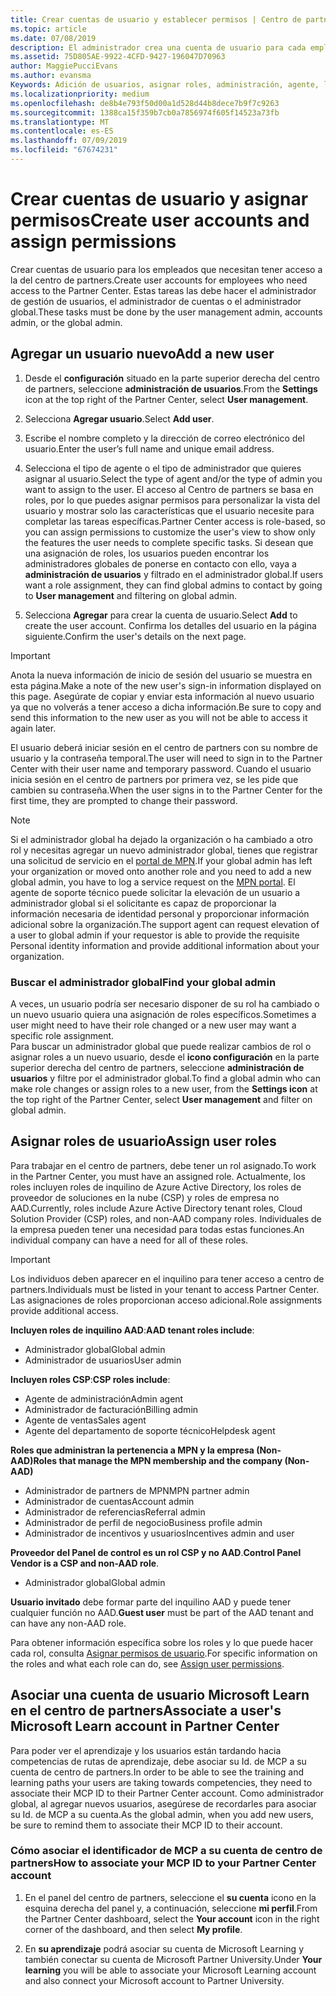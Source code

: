 ```yaml
---
title: Crear cuentas de usuario y establecer permisos | Centro de partners
ms.topic: article
ms.date: 07/08/2019
description: El administrador crea una cuenta de usuario para cada empleado del partner que necesite acceder al Centro de partners.
ms.assetid: 75D805AE-9922-4CFD-9427-196047D70963
author: MaggiePucciEvans
ms.author: evansma
Keywords: Adición de usuarios, asignar roles, administración, agente, los roles, permisos,
ms.localizationpriority: medium
ms.openlocfilehash: de8b4e793f50d00a1d528d44b8dece7b9f7c9263
ms.sourcegitcommit: 1388ca15f359b7cb0a7856974f605f14523a73fb
ms.translationtype: MT
ms.contentlocale: es-ES
ms.lasthandoff: 07/09/2019
ms.locfileid: "67674231"
---
```

# <a name="create-user-accounts-and-assign-permissions"></a><span data-ttu-id="3dd9c-104">Crear cuentas de usuario y asignar permisos</span><span class="sxs-lookup"><span data-stu-id="3dd9c-104">Create user accounts and assign permissions</span></span>

<span data-ttu-id="3dd9c-105">Crear cuentas de usuario para los empleados que necesitan tener acceso a la del centro de partners.</span><span class="sxs-lookup"><span data-stu-id="3dd9c-105">Create user accounts for employees who need access to the Partner Center.</span></span> <span data-ttu-id="3dd9c-106">Estas tareas las debe hacer el administrador de gestión de usuarios, el administrador de cuentas o el administrador global.</span><span class="sxs-lookup"><span data-stu-id="3dd9c-106">These tasks must be done by the user management admin, accounts admin, or the global admin.</span></span> 


## <a name="add-a-new-user"></a><span data-ttu-id="3dd9c-107">Agregar un usuario nuevo</span><span class="sxs-lookup"><span data-stu-id="3dd9c-107">Add a new user</span></span>

1. <span data-ttu-id="3dd9c-108">Desde el **configuración** situado en la parte superior derecha del centro de partners, seleccione **administración de usuarios**.</span><span class="sxs-lookup"><span data-stu-id="3dd9c-108">From the **Settings** icon at the top right of the Partner Center, select **User management**.</span></span>

2.  <span data-ttu-id="3dd9c-109">Selecciona **Agregar usuario**.</span><span class="sxs-lookup"><span data-stu-id="3dd9c-109">Select **Add user**.</span></span>

3.  <span data-ttu-id="3dd9c-110">Escribe el nombre completo y la dirección de correo electrónico del usuario.</span><span class="sxs-lookup"><span data-stu-id="3dd9c-110">Enter the user’s full name and unique email address.</span></span>

4.  <span data-ttu-id="3dd9c-111">Selecciona el tipo de agente o el tipo de administrador que quieres asignar al usuario.</span><span class="sxs-lookup"><span data-stu-id="3dd9c-111">Select the type of agent and/or the type of admin you want to assign to the user.</span></span> <span data-ttu-id="3dd9c-112">El acceso al Centro de partners se basa en roles, por lo que puedes asignar permisos para personalizar la vista del usuario y mostrar solo las características que el usuario necesite para completar las tareas específicas.</span><span class="sxs-lookup"><span data-stu-id="3dd9c-112">Partner Center access is role-based, so you can assign permissions to customize the user's view to show only the features the user needs to complete specific tasks.</span></span>  <span data-ttu-id="3dd9c-113">Si desean que una asignación de roles, los usuarios pueden encontrar los administradores globales de ponerse en contacto con ello, vaya a **administración de usuarios** y filtrado en el administrador global.</span><span class="sxs-lookup"><span data-stu-id="3dd9c-113">If users want a role assignment, they can find global admins to contact by going to **User management** and filtering on global admin.</span></span>

5.  <span data-ttu-id="3dd9c-114">Selecciona **Agregar** para crear la cuenta de usuario.</span><span class="sxs-lookup"><span data-stu-id="3dd9c-114">Select **Add** to create the user account.</span></span> <span data-ttu-id="3dd9c-115">Confirma los detalles del usuario en la página siguiente.</span><span class="sxs-lookup"><span data-stu-id="3dd9c-115">Confirm the user's details on the next page.</span></span>

> [!IMPORTANT]  
> <span data-ttu-id="3dd9c-116">Anota la nueva información de inicio de sesión del usuario se muestra en esta página.</span><span class="sxs-lookup"><span data-stu-id="3dd9c-116">Make a note of the new user's sign-in information displayed on this page.</span></span> <span data-ttu-id="3dd9c-117">Asegúrate de copiar y enviar esta información al nuevo usuario ya que no volverás a tener acceso a dicha información.</span><span class="sxs-lookup"><span data-stu-id="3dd9c-117">Be sure to copy and send this information to the new user as you will not be able to access it again later.</span></span> 

<span data-ttu-id="3dd9c-118">El usuario deberá iniciar sesión en el centro de partners con su nombre de usuario y la contraseña temporal.</span><span class="sxs-lookup"><span data-stu-id="3dd9c-118">The user will need to sign in to the Partner Center with their user name and temporary password.</span></span> <span data-ttu-id="3dd9c-119">Cuando el usuario inicia sesión en el centro de partners por primera vez, se les pide que cambien su contraseña.</span><span class="sxs-lookup"><span data-stu-id="3dd9c-119">When the user signs in to the Partner Center for the first time, they are prompted to change their password.</span></span> 

> [!NOTE]  
>  <span data-ttu-id="3dd9c-120">Si el administrador global ha dejado la organización o ha cambiado a otro rol y necesitas agregar un nuevo administrador global, tienes que registrar una solicitud de servicio en el [portal de MPN](https://partner.microsoft.com/support).</span><span class="sxs-lookup"><span data-stu-id="3dd9c-120">If your global admin has left your organization or moved onto another role and you need to add a new global admin, you have to log a service request on the [MPN portal](https://partner.microsoft.com/support).</span></span> <span data-ttu-id="3dd9c-121">El agente de soporte técnico puede solicitar la elevación de un usuario a administrador global si el solicitante es capaz de proporcionar la información necesaria de identidad personal y proporcionar información adicional sobre la organización.</span><span class="sxs-lookup"><span data-stu-id="3dd9c-121">The support agent can request elevation of a user to global admin if your requestor is able to provide the requisite Personal identity information and provide additional information about your organization.</span></span>

### <a name="find-your-global-admin"></a><span data-ttu-id="3dd9c-122">Buscar el administrador global</span><span class="sxs-lookup"><span data-stu-id="3dd9c-122">Find your global admin</span></span>

<span data-ttu-id="3dd9c-123">A veces, un usuario podría ser necesario disponer de su rol ha cambiado o un nuevo usuario quiera una asignación de roles específicos.</span><span class="sxs-lookup"><span data-stu-id="3dd9c-123">Sometimes a user might need to have their role changed or a new user may want a specific role assignment.</span></span>  
<span data-ttu-id="3dd9c-124">Para buscar un administrador global que puede realizar cambios de rol o asignar roles a un nuevo usuario, desde el **icono configuración** en la parte superior derecha del centro de partners, seleccione **administración de usuarios** y filtre por el administrador global.</span><span class="sxs-lookup"><span data-stu-id="3dd9c-124">To find a global admin who can make role changes or assign roles to a new user, from the **Settings icon** at the top right of the Partner Center, select **User management** and filter on global admin.</span></span> 

## <a name="assign-user-roles"></a><span data-ttu-id="3dd9c-125">Asignar roles de usuario</span><span class="sxs-lookup"><span data-stu-id="3dd9c-125">Assign user roles</span></span>

<span data-ttu-id="3dd9c-126">Para trabajar en el centro de partners, debe tener un rol asignado.</span><span class="sxs-lookup"><span data-stu-id="3dd9c-126">To work in the Partner Center, you must have an assigned role.</span></span>  <span data-ttu-id="3dd9c-127">Actualmente, los roles incluyen roles de inquilino de Azure Active Directory, los roles de proveedor de soluciones en la nube (CSP) y roles de empresa no AAD.</span><span class="sxs-lookup"><span data-stu-id="3dd9c-127">Currently, roles include Azure Active Directory tenant roles, Cloud Solution Provider (CSP) roles, and non-AAD company roles.</span></span> <span data-ttu-id="3dd9c-128">Individuales de la empresa pueden tener una necesidad para todas estas funciones.</span><span class="sxs-lookup"><span data-stu-id="3dd9c-128">An individual company can have a need for all of these roles.</span></span>

>[!Important]
><span data-ttu-id="3dd9c-129">Los individuos deben aparecer en el inquilino para tener acceso a centro de partners.</span><span class="sxs-lookup"><span data-stu-id="3dd9c-129">Individuals must be listed in your tenant to access Partner Center.</span></span> <span data-ttu-id="3dd9c-130">Las asignaciones de roles proporcionan acceso adicional.</span><span class="sxs-lookup"><span data-stu-id="3dd9c-130">Role assignments provide additional access.</span></span>


<span data-ttu-id="3dd9c-131">**Incluyen roles de inquilino AAD**:</span><span class="sxs-lookup"><span data-stu-id="3dd9c-131">**AAD tenant roles include**:</span></span>
- <span data-ttu-id="3dd9c-132">Administrador global</span><span class="sxs-lookup"><span data-stu-id="3dd9c-132">Global admin</span></span>
- <span data-ttu-id="3dd9c-133">Administrador de usuarios</span><span class="sxs-lookup"><span data-stu-id="3dd9c-133">User admin</span></span>

<span data-ttu-id="3dd9c-134">**Incluyen roles CSP**:</span><span class="sxs-lookup"><span data-stu-id="3dd9c-134">**CSP roles include**:</span></span>
- <span data-ttu-id="3dd9c-135">Agente de administración</span><span class="sxs-lookup"><span data-stu-id="3dd9c-135">Admin agent</span></span>
- <span data-ttu-id="3dd9c-136">Administrador de facturación</span><span class="sxs-lookup"><span data-stu-id="3dd9c-136">Billing admin</span></span>
- <span data-ttu-id="3dd9c-137">Agente de ventas</span><span class="sxs-lookup"><span data-stu-id="3dd9c-137">Sales agent</span></span>
- <span data-ttu-id="3dd9c-138">Agente del departamento de soporte técnico</span><span class="sxs-lookup"><span data-stu-id="3dd9c-138">Helpdesk agent</span></span>

<span data-ttu-id="3dd9c-139">**Roles que administran la pertenencia a MPN y la empresa (Non-AAD)**</span><span class="sxs-lookup"><span data-stu-id="3dd9c-139">**Roles that manage the MPN membership and the company (Non-AAD)**</span></span>
- <span data-ttu-id="3dd9c-140">Administrador de partners de MPN</span><span class="sxs-lookup"><span data-stu-id="3dd9c-140">MPN partner admin</span></span>
- <span data-ttu-id="3dd9c-141">Administrador de cuentas</span><span class="sxs-lookup"><span data-stu-id="3dd9c-141">Account admin</span></span>
- <span data-ttu-id="3dd9c-142">Administrador de referencias</span><span class="sxs-lookup"><span data-stu-id="3dd9c-142">Referral admin</span></span>
- <span data-ttu-id="3dd9c-143">Administrador de perfil de negocio</span><span class="sxs-lookup"><span data-stu-id="3dd9c-143">Business profile admin</span></span>
- <span data-ttu-id="3dd9c-144">Administrador de incentivos y usuarios</span><span class="sxs-lookup"><span data-stu-id="3dd9c-144">Incentives admin and user</span></span>

<span data-ttu-id="3dd9c-145">**Proveedor del Panel de control es un rol CSP y no AAD**.</span><span class="sxs-lookup"><span data-stu-id="3dd9c-145">**Control Panel Vendor is a CSP and non-AAD role**.</span></span>
- <span data-ttu-id="3dd9c-146">Administrador global</span><span class="sxs-lookup"><span data-stu-id="3dd9c-146">Global admin</span></span>

<span data-ttu-id="3dd9c-147">**Usuario invitado** debe formar parte del inquilino AAD y puede tener cualquier función no AAD.</span><span class="sxs-lookup"><span data-stu-id="3dd9c-147">**Guest user** must be part of the AAD tenant and can have any non-AAD role.</span></span>

<span data-ttu-id="3dd9c-148">Para obtener información específica sobre los roles y lo que puede hacer cada rol, consulta [Asignar permisos de usuario](permissions-overview.md).</span><span class="sxs-lookup"><span data-stu-id="3dd9c-148">For specific information on the roles and what each role can do, see [Assign user permissions](permissions-overview.md).</span></span>

## <a name="associate-a-users-microsoft-learn-account-in-partner-center"></a><span data-ttu-id="3dd9c-149">Asociar una cuenta de usuario Microsoft Learn en el centro de partners</span><span class="sxs-lookup"><span data-stu-id="3dd9c-149">Associate a user's Microsoft Learn account in Partner Center</span></span>

<span data-ttu-id="3dd9c-150">Para poder ver el aprendizaje y los usuarios están tardando hacia competencias de rutas de aprendizaje, debe asociar su Id. de MCP a su cuenta de centro de partners.</span><span class="sxs-lookup"><span data-stu-id="3dd9c-150">In order to be able to see the training and learning paths your users are taking towards competencies, they need to associate their MCP ID to their Partner Center account.</span></span> <span data-ttu-id="3dd9c-151">Como administrador global, al agregar nuevos usuarios, asegúrese de recordarles para asociar su Id. de MCP a su cuenta.</span><span class="sxs-lookup"><span data-stu-id="3dd9c-151">As the global admin, when you add new users, be sure to remind them to associate their MCP ID to their account.</span></span> 

### <a name="how-to-associate-your-mcp-id-to-your-partner-center-account"></a><span data-ttu-id="3dd9c-152">Cómo asociar el identificador de MCP a su cuenta de centro de partners</span><span class="sxs-lookup"><span data-stu-id="3dd9c-152">How to associate your MCP ID to your Partner Center account</span></span>

1. <span data-ttu-id="3dd9c-153">En el panel del centro de partners, seleccione el **su cuenta** icono en la esquina derecha del panel y, a continuación, seleccione **mi perfil**.</span><span class="sxs-lookup"><span data-stu-id="3dd9c-153">From the Partner Center dashboard, select the **Your account** icon in the right corner of the dashboard, and then select **My profile**.</span></span>

2. <span data-ttu-id="3dd9c-154">En **su aprendizaje** podrá asociar su cuenta de Microsoft Learning y también conectar su cuenta de Microsoft Partner University.</span><span class="sxs-lookup"><span data-stu-id="3dd9c-154">Under **Your learning** you will be able to associate your Microsoft Learning account and also connect your Microsoft account to Partner University.</span></span>








